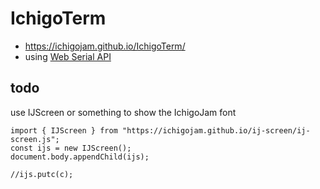 # IchigoTerm

- https://ichigojam.github.io/IchigoTerm/
- using [Web Serial API](https://developer.mozilla.org/en-US/docs/Web/API/Serial)

## todo

use IJScreen or something to show the IchigoJam font
```
import { IJScreen } from "https://ichigojam.github.io/ij-screen/ij-screen.js";
const ijs = new IJScreen();
document.body.appendChild(ijs);

//ijs.putc(c);
```
